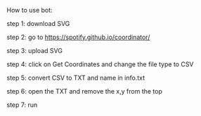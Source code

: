 How to use bot:<p>
step 1: download SVG <p>
step 2: go to https://spotify.github.io/coordinator/<p>
step 3: upload SVG<p>
step 4: click on Get Coordinates and change the file type to CSV<p>
step 5: convert CSV to TXT and name in info.txt<p>
step 6: open the TXT and remove the x,y from the top<p>
step 7: run<p>

